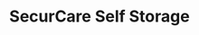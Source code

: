 ---
title: "SecurCare Self Storage"
url: /tulsa/securcare-self-storage-south-mingo-road/
shop: Mieten
---